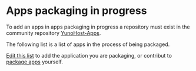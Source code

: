 # Apps packaging in progress

<div class="alert alert-info">To add an apps in apps packaging in progress
a repository must exist in the community repository <a href="https://github.com/YunoHost-Apps/">YunoHost-Apps</a>.</div>

The following list is a list of apps in the process of being packaged.

[Edit this list](/write_documentation) to add the application you are packaging, or contribut to [package apps](/packaging_apps) yourself.
